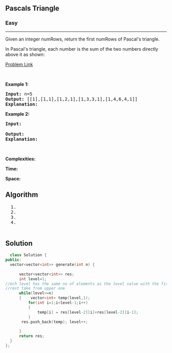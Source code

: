 <h2>Pascals Triangle</h2>
<h3>Easy</h3><hr>
<div><p>
  
Given an integer numRows, return the first numRows of Pascal's triangle.

In Pascal's triangle, each number is the sum of the two numbers directly above it as shown:


 
</p>


[Problem Link](https://leetcode.com/problems/pascals-triangle/)

<p>&nbsp;</p>
<p><strong>Example 1:</strong></p>

      
 
<pre><strong>Input:</strong> n=5
<strong>Output:</strong> [[1],[1,1],[1,2,1],[1,3,3,1],[1,4,6,4,1]]
<strong>Explanation:</strong> 
</pre>

<p><strong>Example 2:</strong></p>

<pre><strong>Input:</strong> 
     
<strong>Output:</strong> 
<strong>Explanation:</strong> 
</pre>

<p>&nbsp;</p>
<p><strong>Complexities:</strong></p>
<strong>Time:</strong> 
  
<strong>Space:</strong> 
  <h2> Algorithm </h2>
 <pre>
  1. 
  2.
  3. 
  4. 
  </pre>
  <h2> Solution </h2>
  
  ``` c++ 
    class Solution {
public:
    vector<vector<int>> generate(int n) {
        
        vector<vector<int>> res;
        int level=1;
  //ech level has the same no of elements as the level value with the first and alst element being 1 
  //rest take from upper one
        while(level<=n)
        {    vector<int> temp(level,1);
            for(int i=1;i<level-1;i++)
            {  
                temp[i] = res[level-2][i]+res[level-2][i-1];
            }
         res.push_back(temp); level++;
         
        }
        return res;
    }
};
  ```
</div>

